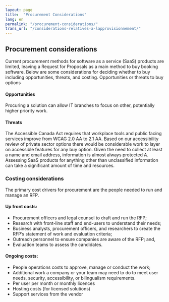 ```yaml
---
layout: page
title:  "Procurement Considerations"
lang: en
permalink: "/procurement-considerations/"
trans_url: "/considerations-relatives-a-lapprovisionnement/"
---
```


## Procurement considerations

Current procurement methods for software as a service (SaaS) products are limited, leaving a Request for Proposals as a main method to buy booking software. Below are some considerations for deciding whether to buy including opportunities, threats, and costing. 
Opportunities or threats  to buy options 

#### Opportunities
Procuring a solution can allow IT branches to focus on other, potentially higher priority work.

#### Threats
The Accessible Canada Act requires that workplace tools and public facing services improve from WCAG 2.0 AA to 2.1 AA. Based on our accessibility review of private sector options there would be considerable work to layer on accessible features for any buy option. 
Given the need to collect at least a name and email address, information is almost always protected A. Assessing SaaS products for anything other than unclassified information can take a significant amount of time and resources. 

### Costing considerations

The primary cost drivers for procurement are the people needed to run and manage an RFP.

#### Up front costs:
- Procurement officers and legal counsel to draft and run the RFP;
- Research with front-line staff and end-users to understand their needs;
- Business analysts, procurement officers, and researchers to create the RFP’s statement of work and evaluation criteria;
- Outreach personnel to ensure companies are aware of the RFP; and,
- Evaluation teams to assess the candidates.

#### Ongoing costs:
- People operations costs to approve, manage or conduct the work;
- Additional work a company or your team may need to do to meet user needs, security, accessibility, or bilingualism requirements. 
- Per user per month or monthly licences
- Hosting costs (for licensed solutions)
- Support services from the vendor


